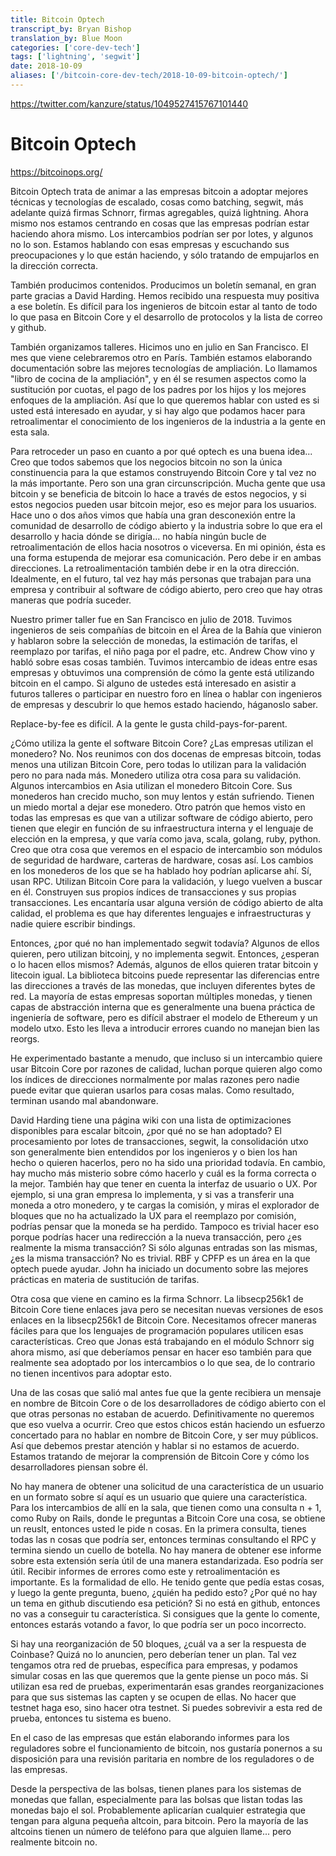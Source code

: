 ```yaml
---
title: Bitcoin Optech 
transcript_by: Bryan Bishop
translation_by: Blue Moon
categories: ['core-dev-tech']
tags: ['lightning', 'segwit']
date: 2018-10-09
aliases: ['/bitcoin-core-dev-tech/2018-10-09-bitcoin-optech/']
---
```


<https://twitter.com/kanzure/status/1049527415767101440>

# Bitcoin Optech

<https://bitcoinops.org/>

Bitcoin Optech trata de animar a las empresas bitcoin a adoptar mejores técnicas y tecnologías de escalado, cosas como batching, segwit, más adelante quizá firmas Schnorr, firmas agregables, quizá lightning. Ahora mismo nos estamos centrando en cosas que las empresas podrían estar haciendo ahora mismo. Los intercambios podrían ser por lotes, y algunos no lo son. Estamos hablando con esas empresas y escuchando sus preocupaciones y lo que están haciendo, y sólo tratando de empujarlos en la dirección correcta.

También producimos contenidos. Producimos un boletín semanal, en gran parte gracias a David Harding. Hemos recibido una respuesta muy positiva a ese boletín. Es difícil para los ingenieros de bitcoin estar al tanto de todo lo que pasa en Bitcoin Core y el desarrollo de protocolos y la lista de correo y github.

También organizamos talleres. Hicimos uno en julio en San Francisco. El mes que viene celebraremos otro en París. También estamos elaborando documentación sobre las mejores tecnologías de ampliación. Lo llamamos "libro de cocina de la ampliación", y en él se resumen aspectos como la sustitución por cuotas, el pago de los padres por los hijos y los mejores enfoques de la ampliación. Así que lo que queremos hablar con usted es si usted está interesado en ayudar, y si hay algo que podamos hacer para retroalimentar el conocimiento de los ingenieros de la industria a la gente en esta sala.

Para retroceder un paso en cuanto a por qué optech es una buena idea... Creo que todos sabemos que los negocios bitcoin no son la única constinuencia para la que estamos construyendo Bitcoin Core y tal vez no la más importante. Pero son una gran circunscripción. Mucha gente que usa bitcoin y se beneficia de bitcoin lo hace a través de estos negocios, y si estos negocios pueden usar bitcoin mejor, eso es mejor para los usuarios. Hace uno o dos años vimos que había una gran desconexión entre la comunidad de desarrollo de código abierto y la industria sobre lo que era el desarrollo y hacia dónde se dirigía... no había ningún bucle de retroalimentación de ellos hacia nosotros o viceversa. En mi opinión, ésta es una forma estupenda de mejorar esa comunicación. Pero debe ir en ambas direcciones. La retroalimentación también debe ir en la otra dirección. Idealmente, en el futuro, tal vez hay más personas que trabajan para una empresa y contribuir al software de código abierto, pero creo que hay otras maneras que podría suceder.

Nuestro primer taller fue en San Francisco en julio de 2018. Tuvimos ingenieros de seis compañías de bitcoin en el Área de la Bahía que vinieron y hablaron sobre la selección de monedas, la estimación de tarifas, el reemplazo por tarifas, el niño paga por el padre, etc. Andrew Chow vino y habló sobre esas cosas también. Tuvimos intercambio de ideas entre esas empresas y obtuvimos una comprensión de cómo la gente está utilizando bitcoin en el campo. Si alguno de ustedes está interesado en asistir a futuros talleres o participar en nuestro foro en línea o hablar con ingenieros de empresas y descubrir lo que hemos estado haciendo, háganoslo saber.

Replace-by-fee es difícil. A la gente le gusta child-pays-for-parent.

¿Cómo utiliza la gente el software Bitcoin Core? ¿Las empresas utilizan el monedero? No. Nos reunimos con dos docenas de empresas bitcoin, todas menos una utilizan Bitcoin Core, pero todas lo utilizan para la validación pero no para nada más. Monedero utiliza otra cosa para su validación. Algunos intercambios en Asia utilizan el monedero Bitcoin Core. Sus monederos han crecido mucho, son muy lentos y están sufriendo. Tienen un miedo mortal a dejar ese monedero. Otro patrón que hemos visto en todas las empresas es que van a utilizar software de código abierto, pero tienen que elegir en función de su infraestructura interna y el lenguaje de elección en la empresa, y que varía como java, scala, golang, ruby, python. Creo que otra cosa que veremos en el espacio de intercambio son módulos de seguridad de hardware, carteras de hardware, cosas así. Los cambios en los monederos de los que se ha hablado hoy podrían aplicarse ahí. Sí, usan RPC. Utilizan Bitcoin Core para la validación, y luego vuelven a buscar en él. Construyen sus propios índices de transacciones y sus propias transacciones. Les encantaría usar alguna versión de código abierto de alta calidad, el problema es que hay diferentes lenguajes e infraestructuras y nadie quiere escribir bindings.

Entonces, ¿por qué no han implementado segwit todavía? Algunos de ellos quieren, pero utilizan bitcoinj, y no implementa segwit. Entonces, ¿esperan o lo hacen ellos mismos? Además, algunos de ellos quieren tratar bitcoin y litecoin igual. La biblioteca bitcoins puede representar las diferencias entre las direcciones a través de las monedas, que incluyen diferentes bytes de red. La mayoría de estas empresas soportan múltiples monedas, y tienen capas de abstracción interna que es generalmente una buena práctica de ingeniería de software, pero es difícil abstraer el modelo de Ethereum y un modelo utxo. Esto les lleva a introducir errores cuando no manejan bien las reorgs.

He experimentado bastante a menudo, que incluso si un intercambio quiere usar Bitcoin Core por razones de calidad, luchan porque quieren algo como los índices de direcciones normalmente por malas razones pero nadie puede evitar que quieran usarlos para cosas malas. Como resultado, terminan usando mal abandonware.

David Harding tiene una página wiki con una lista de optimizaciones disponibles para escalar bitcoin, ¿por qué no se han adoptado? El procesamiento por lotes de transacciones, segwit, la consolidación utxo son generalmente bien entendidos por los ingenieros y o bien los han hecho o quieren hacerlos, pero no ha sido una prioridad todavía. En cambio, hay mucho más misterio sobre cómo hacerlo y cuál es la forma correcta o la mejor. También hay que tener en cuenta la interfaz de usuario o UX. Por ejemplo, si una gran empresa lo implementa, y si vas a transferir una moneda a otro monedero, y te cargas la comisión, y miras el explorador de bloques que no ha actualizado la UX para el reemplazo por comisión, podrías pensar que la moneda se ha perdido. Tampoco es trivial hacer eso porque podrías hacer una redirección a la nueva transacción, pero ¿es realmente la misma transacción? Si sólo algunas entradas son las mismas, ¿es la misma transacción? No es trivial. RBF y CPFP es un área en la que optech puede ayudar. John ha iniciado un documento sobre las mejores prácticas en materia de sustitución de tarifas.

Otra cosa que viene en camino es la firma Schnorr. La libsecp256k1 de Bitcoin Core tiene enlaces java pero se necesitan nuevas versiones de esos enlaces en la libsecp256k1 de Bitcoin Core. Necesitamos ofrecer maneras fáciles para que los lenguajes de programación populares utilicen esas características. Creo que Jonas está trabajando en el módulo Schnorr sig ahora mismo, así que deberíamos pensar en hacer eso también para que realmente sea adoptado por los intercambios o lo que sea, de lo contrario no tienen incentivos para adoptar esto.

Una de las cosas que salió mal antes fue que la gente recibiera un mensaje en nombre de Bitcoin Core o de los desarrolladores de código abierto con el que otras personas no estaban de acuerdo. Definitivamente no queremos que eso vuelva a ocurrir. Creo que estos chicos están haciendo un esfuerzo concertado para no hablar en nombre de Bitcoin Core, y ser muy públicos. Así que debemos prestar atención y hablar si no estamos de acuerdo. Estamos tratando de mejorar la comprensión de Bitcoin Core y cómo los desarrolladores piensan sobre él.

No hay manera de obtener una solicitud de una característica de un usuario en un formato sobre sí aquí es un usuario que quiere una característica. Para los intercambios de allí en la sala, que tienen como una consulta n + 1, como Ruby on Rails, donde le preguntas a Bitcoin Core una cosa, se obtiene un reuslt, entonces usted le pide n cosas. En la primera consulta, tienes todas las n cosas que podría ser, entonces terminas consultando el RPC y termina siendo un cuello de botella. No hay manera de obtener ese informe sobre esta extensión sería útil de una manera estandarizada. Eso podría ser útil. Recibir informes de errores como este y retroalimentación es importante. Es la formalidad de ello. He tenido gente que pedía estas cosas, y luego la gente pregunta, bueno, ¿quién ha pedido esto? ¿Por qué no hay un tema en github discutiendo esa petición? Si no está en github, entonces no vas a conseguir tu característica. Si consigues que la gente lo comente, entonces estarás votando a favor, lo que podría ser un poco incorrecto.

Si hay una reorganización de 50 bloques, ¿cuál va a ser la respuesta de Coinbase? Quizá no lo anuncien, pero deberían tener un plan. Tal vez tengamos otra red de pruebas, específica para empresas, y podamos simular cosas en las que queremos que la gente piense un poco más. Si utilizan esa red de pruebas, experimentarán esas grandes reorganizaciones para que sus sistemas las capten y se ocupen de ellas. No hacer que testnet haga eso, sino hacer otra testnet. Si puedes sobrevivir a esta red de prueba, entonces tu sistema es bueno.

En el caso de las empresas que están elaborando informes para los reguladores sobre el funcionamiento de bitcoin, nos gustaría ponernos a su disposición para una revisión paritaria en nombre de los reguladores o de las empresas.

Desde la perspectiva de las bolsas, tienen planes para los sistemas de monedas que fallan, especialmente para las bolsas que listan todas las monedas bajo el sol. Probablemente aplicarían cualquier estrategia que tengan para alguna pequeña altcoin, para bitcoin. Pero la mayoría de las altcoins tienen un número de teléfono para que alguien llame... pero realmente bitcoin no.
